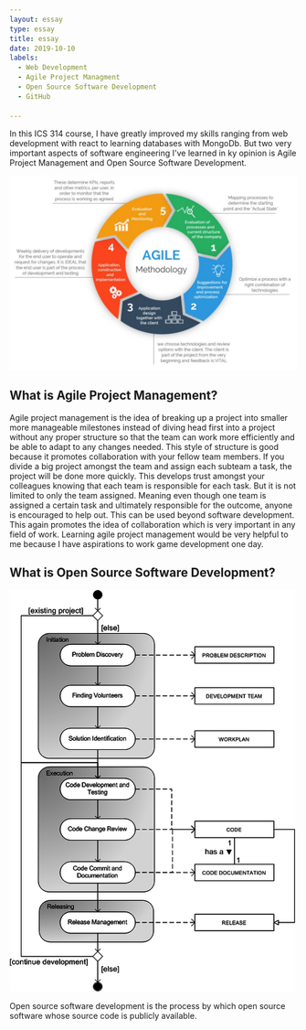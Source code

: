 ```yaml
---
layout: essay
type: essay
title: essay
date: 2019-10-10
labels:
  - Web Development
  - Agile Project Managment
  - Open Source Software Development 
  - GitHub
 
---
```


In this ICS 314 course, I have greatly improved my skills ranging from web development with react to learning databases with MongoDb. But two very important aspects of software engineering I've learned in ky opinion is Agile Project Management and Open Source Software Development.

<img class="ui huge centered image" src="../images/agile-project-management.jpg">

## **What is Agile Project Management?**

Agile project management is the idea of breaking up a project into smaller more manageable milestones instead of diving head first into a project without any proper structure so that the team can work more efficiently and be able to adapt to any changes needed. This style of structure is good because it promotes collaboration with your fellow team members. If you divide a big project amongst the team and assign each subteam a task, the project will be done more quickly. This develops trust amongst your colleagues knowing that each team is responsible for each task. But it is not limited to only the team assigned. Meaning even though one team is assigned a certain task and ultimately responsible for the outcome, anyone is encouraged to help out. This can be used beyond software development. This again promotes the idea of collaboration which is very important in any field of work. Learning agile project management would be very helpful to me because I have aspirations to work game development one day.

## **What is Open Source Software Development?**

<img class="ui huge centered image" src="../images/OSS.png">

Open source software development is the process by which open source software whose source code is publicly available.

